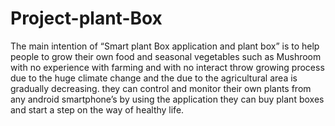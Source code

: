 # Project-plant-Box
The main intention of “Smart plant Box application and plant box” is to help people to grow their own food and seasonal vegetables such as Mushroom with no experience with farming and with no interact throw growing process due to the huge climate change and the due to the agricultural area is gradually decreasing. they can control and monitor their own plants from any android smartphone’s by using the application they can buy plant boxes and start a step on the way of healthy life.
